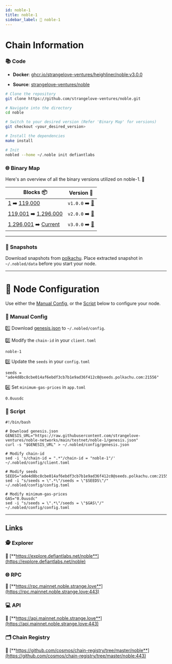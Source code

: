 ```yaml
---
id: noble-1
title: noble-1
sidebar_label: 🔗 noble-1
---
```

# Chain Information

### 📚 Code
- **Docker**: [ghcr.io/strangelove-ventures/heighliner/noble:v3.0.0](https://github.com/strangelove-ventures/heighliner/pkgs/container/heighliner%2Fnoble/106083877?tag=v3.0.0)

- **Source**: [strangelove-ventures/noble](https://github.com/strangelove-ventures/noble)

```bash
# Clone the repository
git clone https://github.com/strangelove-ventures/noble.git

# Navigate into the directory
cd noble

# Switch to your desired version (Refer 'Binary Map' for versions)
git checkout <your_desired_version>

# Install the dependencies
make install

# Init
nobled --home ~/.noble init defiantlabs

```

### 🌐 Binary Map 

Here's an overview of all the binary versions utilized on noble-1. 🚀

| Blocks  📦                                                    | Version 📔 |
|------------------------------------------------------------|------------|
| [1](https://www.mintscan.io/noble/blocks/1) ➡️ [119,000](https://www.mintscan.io/noble/blocks/119000)           | `v1.0.0` ➡️ [🔗](https://github.com/strangelove-ventures/noble/releases/tag/v1.0.0)   |
| [119,001](https://www.mintscan.io/noble/blocks/119001) ➡️ [1,296,000](https://www.mintscan.io/noble/blocks/1296000)       | `v2.0.0` ➡️ [🔗](https://github.com/strangelove-ventures/noble/releases/tag/v2.0.0)   |
| [1,296,001](https://www.mintscan.io/noble/blocks/1296001) ➡️ [Current](https://www.mintscan.io/noble/blocks)       | `v3.0.0` ➡️ [🔗](https://github.com/strangelove-ventures/noble/releases/tag/v3.0.0)   |

---

### 💾 Snapshots

Download snapshots from [polkachu](https://www.polkachu.com/tendermint_snapshots/noble).  Place extracted snapshot in `~/.nobled/data` before you start your node.

---

# 🚀 Node Configuration

Use either the [Manual Config](#-manual-config), or the [Script](#-script) below to configure your node.

### 📂 Manual Config

1️⃣ Download [genesis.json](https://raw.githubusercontent.com/strangelove-ventures/noble-networks/main/testnet/noble-1/genesis.json) to `~/.nobled/config`.

2️⃣ Modify the `chain-id` in your `client.toml`

```text
noble-1
```

3️⃣ Update the `seeds` in your `config.toml`

```text
seeds = "ade4d8bc8cbe014af6ebdf3cb7b1e9ad36f412c0@seeds.polkachu.com:21556"
```

4️⃣ Set `minimum-gas-prices` in `app.toml`

```text
0.0uusdc
```

### 🔧 Script
```shell
#!/bin/bash

# Download genesis.json
GENESIS_URL="https://raw.githubusercontent.com/strangelove-ventures/noble-networks/main/testnet/noble-1/genesis.json"
curl -s "$GENESIS_URL" > ~/.nobled/config/genesis.json

# Modify chain-id
sed -i 's/chain-id = ".*"/chain-id = "noble-1"/' ~/.nobled/config/client.toml

# Modify seeds
SEEDS="ade4d8bc8cbe014af6ebdf3cb7b1e9ad36f412c0@seeds.polkachu.com:21556"
sed -i "s/seeds = \".*\"/seeds = \"$SEEDS\"/" ~/.nobled/config/config.toml

# Modify minimum-gas-prices
GAS="0.0uusdc"
sed -i "s/seeds = \".*\"/seeds = \"$GAS\"/" ~/.nobled/config/config.toml

```

---

## Links

### 🕵️ **Explorer**

🔗 [**https://explore.defiantlabs.net/noble**](https://explore.defiantlabs.net/noble)

### 🌐 **RPC** 

🔗 [**https://rpc.mainnet.noble.strange.love**](https://rpc.mainnet.noble.strange.love:443)

### 💻 **API**

🔗 [**https://api.mainnet.noble.strange.love**](https://api.mainnet.noble.strange.love:443)

### 🗂️ **Chain Registry**

🔗 [**https://github.com/cosmos/chain-registry/tree/master/noble**](https://github.com/cosmos/chain-registry/tree/master/noble:443)
